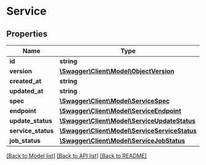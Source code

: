# Service

## Properties
Name | Type | Description | Notes
------------ | ------------- | ------------- | -------------
**id** | **string** |  | [optional] 
**version** | [**\Swagger\Client\Model\ObjectVersion**](ObjectVersion.md) |  | [optional] 
**created_at** | **string** |  | [optional] 
**updated_at** | **string** |  | [optional] 
**spec** | [**\Swagger\Client\Model\ServiceSpec**](ServiceSpec.md) |  | [optional] 
**endpoint** | [**\Swagger\Client\Model\ServiceEndpoint**](ServiceEndpoint.md) |  | [optional] 
**update_status** | [**\Swagger\Client\Model\ServiceUpdateStatus**](ServiceUpdateStatus.md) |  | [optional] 
**service_status** | [**\Swagger\Client\Model\ServiceServiceStatus**](ServiceServiceStatus.md) |  | [optional] 
**job_status** | [**\Swagger\Client\Model\ServiceJobStatus**](ServiceJobStatus.md) |  | [optional] 

[[Back to Model list]](../README.md#documentation-for-models) [[Back to API list]](../README.md#documentation-for-api-endpoints) [[Back to README]](../README.md)


